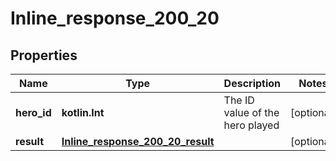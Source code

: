 
# Inline_response_200_20

## Properties
Name | Type | Description | Notes
------------ | ------------- | ------------- | -------------
**hero_id** | **kotlin.Int** | The ID value of the hero played |  [optional]
**result** | [**Inline_response_200_20_result**](Inline_response_200_20_result.md) |  |  [optional]



